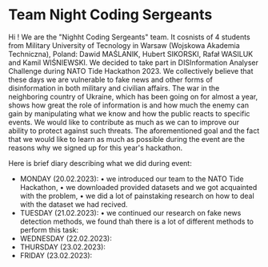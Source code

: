 # Team Night Coding Sergeants

Hi ! 
We are the "Nighht Coding Sergeants" team. It cosnists of 4 students from Military University of Tecnology in Warsaw (Wojskowa Akademia Techniczna), Poland: Dawid MAŚLANIK, Hubert SIKORSKI, Rafał WASILUK and Kamil WIŚNIEWSKI. We decided to take part in DISInformation Analyser Challenge during NATO Tide Hackathon 2023. We collectively believe that these days we are vulnerable to fake news and other forms of disinformation in both military and civilian affairs. The war in the neighboring country of Ukraine, which has been going on for almost a year, shows how great the role of information is and how much the enemy can gain by manipulating what we know and how the public reacts to specific events. We would like to contribute as much as we can to improve our ability to protect against such threats. The aforementioned goal and the fact that we would like to learn as much as possible during the event are the reasons why we signed up for this year's hackathon.

Here is brief diary describing what we did during event: 
- MONDAY (20.02.2023): 
  • we introduced our team to the NATO Tide Hackathon, 
  • we downloaded provided datasets and we got acquainted with the problem,
  • we did a lot of painstaking research on how to deal with the dataset we had recived.
- TUESDAY (21.02.2023): 
  • we continued our research on fake news detection methods, we found thah there is a lot of different methods to perform this task: 
- WEDNESDAY (22.02.2023): 
- THURSDAY (23.02.2023): 
- FRIDAY (23.02.2023): 
